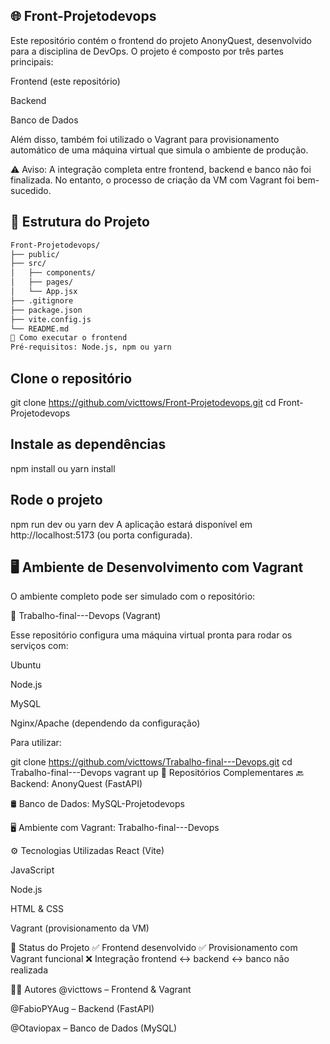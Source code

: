 ## 🌐 Front-Projetodevops
Este repositório contém o frontend do projeto AnonyQuest, desenvolvido para a disciplina de DevOps. O projeto é composto por três partes principais:

Frontend (este repositório)

Backend

Banco de Dados

Além disso, também foi utilizado o Vagrant para provisionamento automático de uma máquina virtual que simula o ambiente de produção.

⚠️ Aviso: A integração completa entre frontend, backend e banco não foi finalizada. No entanto, o processo de criação da VM com Vagrant foi bem-sucedido.

## 📁 Estrutura do Projeto
```bash
Front-Projetodevops/
├── public/
├── src/
│   ├── components/
│   ├── pages/
│   └── App.jsx
├── .gitignore
├── package.json
├── vite.config.js
└── README.md
🚀 Como executar o frontend
Pré-requisitos: Node.js, npm ou yarn
```

## Clone o repositório
git clone https://github.com/victtows/Front-Projetodevops.git
cd Front-Projetodevops

## Instale as dependências
npm install
ou
yarn install

## Rode o projeto
npm run dev
ou
yarn dev
A aplicação estará disponível em http://localhost:5173 (ou porta configurada).

## 🖥️ Ambiente de Desenvolvimento com Vagrant
O ambiente completo pode ser simulado com o repositório:

🔗 Trabalho-final---Devops (Vagrant)

Esse repositório configura uma máquina virtual pronta para rodar os serviços com:

Ubuntu

Node.js

MySQL

Nginx/Apache (dependendo da configuração)

Para utilizar:

git clone https://github.com/victtows/Trabalho-final---Devops.git
cd Trabalho-final---Devops
vagrant up
🧱 Repositórios Complementares
🔙 Backend: AnonyQuest (FastAPI)

🛢️ Banco de Dados: MySQL-Projetodevops

🖥️ Ambiente com Vagrant: Trabalho-final---Devops

⚙️ Tecnologias Utilizadas
React (Vite)

JavaScript

Node.js

HTML & CSS

Vagrant (provisionamento da VM)

📌 Status do Projeto
✅ Frontend desenvolvido
✅ Provisionamento com Vagrant funcional
❌ Integração frontend ↔ backend ↔ banco não realizada

👨‍💻 Autores
@victtows – Frontend & Vagrant

@FabioPYAug – Backend (FastAPI)

@Otaviopax – Banco de Dados (MySQL)

